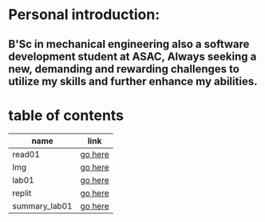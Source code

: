 # Personal introduction:
## B'Sc in mechanical engineering also a software development student at ASAC, Always seeking a new, demanding and rewarding challenges to utilize my skills and further enhance my abilities.
# table of contents
| name        | link |
| ----------- | ----------- |
| read01      | [go here](read01.md)       |
| Img         | [go here](satisfaction.jpg)        |
| lab01         | [go here](lab01.md)        |
| replit         | [go here](.replit)        |
| summary_lab01         | [go here](summary.md)        |
